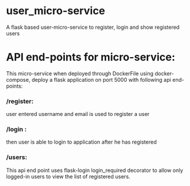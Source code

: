 # user_micro-service
A flask based user-micro-service to register, login and show registered users 

# API end-points for micro-service:
This micro-service when deployed through DockerFile using docker-compose, deploy a flask application on port 5000 with following api end-points:

### /register: 
user entered username and email is used to register a user
### /login : 
then user is able to login to application after he has registered
### /users: 
This api end point uses flask-login login_required decorator to allow only logged-in users to view the list of registered users.

